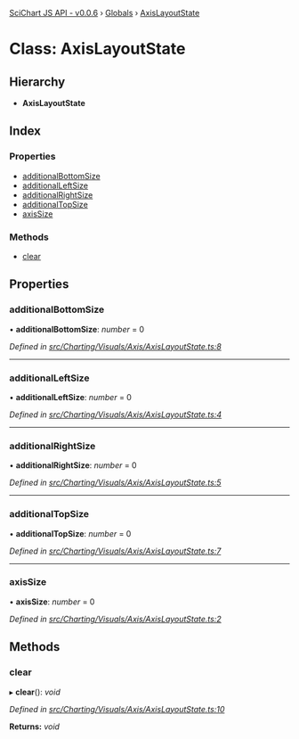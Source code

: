 [SciChart JS API - v0.0.6](../README.md) › [Globals](../globals.md) › [AxisLayoutState](axislayoutstate.md)

# Class: AxisLayoutState

## Hierarchy

* **AxisLayoutState**

## Index

### Properties

* [additionalBottomSize](axislayoutstate.md#additionalbottomsize)
* [additionalLeftSize](axislayoutstate.md#additionalleftsize)
* [additionalRightSize](axislayoutstate.md#additionalrightsize)
* [additionalTopSize](axislayoutstate.md#additionaltopsize)
* [axisSize](axislayoutstate.md#axissize)

### Methods

* [clear](axislayoutstate.md#clear)

## Properties

###  additionalBottomSize

• **additionalBottomSize**: *number* = 0

*Defined in [src/Charting/Visuals/Axis/AxisLayoutState.ts:8](https://github.com/ABTSoftware/SciChart.Dev/blob/f6fba97af2/Web/src/SciChart/src/Charting/Visuals/Axis/AxisLayoutState.ts#L8)*

___

###  additionalLeftSize

• **additionalLeftSize**: *number* = 0

*Defined in [src/Charting/Visuals/Axis/AxisLayoutState.ts:4](https://github.com/ABTSoftware/SciChart.Dev/blob/f6fba97af2/Web/src/SciChart/src/Charting/Visuals/Axis/AxisLayoutState.ts#L4)*

___

###  additionalRightSize

• **additionalRightSize**: *number* = 0

*Defined in [src/Charting/Visuals/Axis/AxisLayoutState.ts:5](https://github.com/ABTSoftware/SciChart.Dev/blob/f6fba97af2/Web/src/SciChart/src/Charting/Visuals/Axis/AxisLayoutState.ts#L5)*

___

###  additionalTopSize

• **additionalTopSize**: *number* = 0

*Defined in [src/Charting/Visuals/Axis/AxisLayoutState.ts:7](https://github.com/ABTSoftware/SciChart.Dev/blob/f6fba97af2/Web/src/SciChart/src/Charting/Visuals/Axis/AxisLayoutState.ts#L7)*

___

###  axisSize

• **axisSize**: *number* = 0

*Defined in [src/Charting/Visuals/Axis/AxisLayoutState.ts:2](https://github.com/ABTSoftware/SciChart.Dev/blob/f6fba97af2/Web/src/SciChart/src/Charting/Visuals/Axis/AxisLayoutState.ts#L2)*

## Methods

###  clear

▸ **clear**(): *void*

*Defined in [src/Charting/Visuals/Axis/AxisLayoutState.ts:10](https://github.com/ABTSoftware/SciChart.Dev/blob/f6fba97af2/Web/src/SciChart/src/Charting/Visuals/Axis/AxisLayoutState.ts#L10)*

**Returns:** *void*
